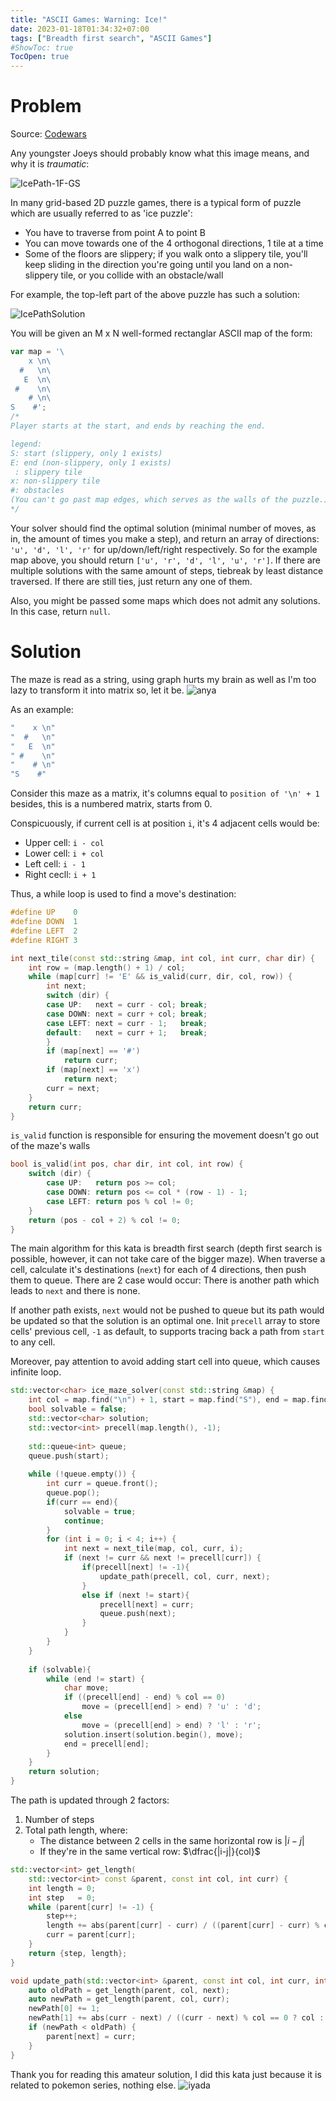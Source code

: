 ```yaml
---
title: "ASCII Games: Warning: Ice!"
date: 2023-01-18T01:34:32+07:00
tags: ["Breadth first search", "ASCII Games"]
#ShowToc: true
TocOpen: true
---
```


# Problem
Source: [Codewars](https://www.codewars.com/kata/58f4cc4e43251b1be6000082)

Any youngster Joeys should probably know what this image means, and why it is *traumatic*:

![IcePath-1F-GS](http://3.bp.blogspot.com/-TFD6rulw4js/VHPrlEvgiRI/AAAAAAAADh4/DVe4YHZUJBo/s1600/Ice_Path_1F_GS.png)

In many grid-based 2D puzzle games, there is a typical form of puzzle which are usually referred to as 'ice puzzle':
- You have to traverse from point A to point B
- You can move towards one of the 4 orthogonal directions, 1 tile at a time
- Some of the floors are slippery; if you walk onto a slippery tile, you'll keep sliding in the direction you're going until you land on a non-slippery tile, or you collide with an obstacle/wall

For example, the top-left part of the above puzzle has such a solution:

![IcePathSolution](http://pkmn.net/games/goldsilver/icepath.jpg)

You will be given an M x N well-formed rectanglar ASCII map of the form:
```js
var map = '\
    x \n\
  #   \n\
   E  \n\
 #    \n\
    # \n\
S    #';
/*
Player starts at the start, and ends by reaching the end.

legend: 
S: start (slippery, only 1 exists)
E: end (non-slippery, only 1 exists)
 : slippery tile
x: non-slippery tile
#: obstacles
(You can't go past map edges, which serves as the walls of the puzzle.)
*/
```
Your solver should find the optimal solution (minimal number of moves, as in, the amount of times you make a step), and return an array of directions: `'u', 'd', 'l', 'r'` for up/down/left/right respectively. So for the example map above, you should return `['u', 'r', 'd', 'l', 'u', 'r']`. If there are multiple solutions with the same amount of steps, tiebreak by least distance traversed. If there are still ties, just return any one of them.

Also, you might be passed some maps which does not admit any solutions. In this case, return `null`.

# Solution
The maze is read as a string, using graph hurts my brain as well as I'm too lazy to transform it into matrix so, let it be.
![anya](https://emoji.discadia.com/emojis/2d2851a4-4178-42ce-a0e7-facec874849a.png)

As an example:
```cpp
"    x \n"
"  #   \n"
"   E  \n"
" #    \n"
"    # \n"
"S    #"
```
Consider this maze as a matrix, it's columns equal to `position of '\n' + 1` besides, this is a numbered matrix, starts from 0.

Conspicuously, if current cell is at position `i`, it's 4 adjacent cells would be:
- Upper cell:  `i - col`
- Lower cell:  `i + col`
- Left cell:   `i - 1`
- Right cecll: `i + 1`

Thus, a while loop is used to find a move's destination:
```cpp
#define UP    0
#define DOWN  1
#define LEFT  2
#define RIGHT 3

int next_tile(const std::string &map, int col, int curr, char dir) {
    int row = (map.length() + 1) / col;
    while (map[curr] != 'E' && is_valid(curr, dir, col, row)) {
        int next;
        switch (dir) {
        case UP:   next = curr - col; break;
        case DOWN: next = curr + col; break;
        case LEFT: next = curr - 1;   break;
        default:   next = curr + 1;   break;
        }
        if (map[next] == '#')
            return curr;
        if (map[next] == 'x')
            return next;
        curr = next;
    }
    return curr;
}
```
`is_valid` function is responsible for ensuring the movement doesn't go out of the maze's walls
```cpp
bool is_valid(int pos, char dir, int col, int row) {
    switch (dir) {
        case UP:   return pos >= col;
        case DOWN: return pos <= col * (row - 1) - 1;
        case LEFT: return pos % col != 0;
    }
    return (pos - col + 2) % col != 0;
}
```
The main algorithm for this kata is breadth first search (depth first search is possible, however, it can not take care of the bigger maze). When traverse a cell, calculate it's destinations (`next`) for each of 4 directions, then push them to queue. There are 2 case would occur: There is another path which leads to `next` and there is none.

If another path exists, `next` would not be pushed to queue but its path would be updated so that the solution is an optimal one. Init `precell` array to store cells' previous cell, `-1` as default, to supports tracing back a path from `start` to any cell.

Moreover, pay attention to avoid adding start cell into queue, which causes infinite loop.
```cpp
std::vector<char> ice_maze_solver(const std::string &map) {
    int col = map.find("\n") + 1, start = map.find("S"), end = map.find("E");
    bool solvable = false;
    std::vector<char> solution;
    std::vector<int> precell(map.length(), -1);
    
    std::queue<int> queue;
    queue.push(start);
    
    while (!queue.empty()) {
        int curr = queue.front();
        queue.pop();
        if(curr == end){
            solvable = true;
            continue;
        }
        for (int i = 0; i < 4; i++) {
            int next = next_tile(map, col, curr, i);
            if (next != curr && next != precell[curr]) {
                if(precell[next] != -1){
                    update_path(precell, col, curr, next);
                }
                else if (next != start){
                    precell[next] = curr;
                    queue.push(next);
                }
            }
        }
    }
    
    if (solvable){
        while (end != start) {
            char move;
            if ((precell[end] - end) % col == 0)
                move = (precell[end] > end) ? 'u' : 'd';
            else
                move = (precell[end] > end) ? 'l' : 'r';
            solution.insert(solution.begin(), move);
            end = precell[end];
        }
    }
    return solution;
}
```
The path is updated through 2 factors:
1. Number of steps
2. Total path length, where:
   - The distance between 2 cells in the same horizontal row is $|i-j|$
   - If they're in the same vertical row: $\dfrac{|i-j|}{col}$
```cpp
std::vector<int> get_length(
    std::vector<int> const &parent, const int col, int curr) {
    int length = 0;
    int step   = 0;
    while (parent[curr] != -1) {
        step++;
        length += abs(parent[curr] - curr) / ((parent[curr] - curr) % col == 0 ? col : 1);
        curr = parent[curr];
    }
    return {step, length};
}

void update_path(std::vector<int> &parent, const int col, int curr, int next) {
    auto oldPath = get_length(parent, col, next);
    auto newPath = get_length(parent, col, curr);
    newPath[0] += 1;
    newPath[1] += abs(curr - next) / ((curr - next) % col == 0 ? col : 1);
    if (newPath < oldPath) {
        parent[next] = curr;
    }
}
```
Thank you for reading this amateur solution, I did this kata just because it is related to pokemon series, nothing else.
![iyada](https://i.kym-cdn.com/entries/icons/original/000/031/926/Screenshot_25.jpg)